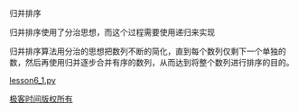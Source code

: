 归并排序

归并排序使用了分治思想，而这个过程需要使用递归来实现

归并排序算法用分治的思想把数列不断的简化，直到每个数列仅剩下一个单独的数，然后再使用归并逐步合并有序的数列，从而达到将整个数列进行排序的目的。

[lesson6_1.py](https://github.com/qinggeouye/GeekTime/blob/master/MathematicProgrammer/06_recruit/lesson6_1.py)

[极客时间版权所有](https://time.geekbang.org/column/article/73834)
